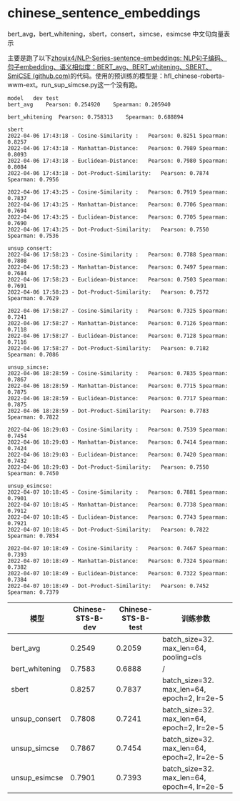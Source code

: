 # chinese_sentence_embeddings
bert_avg，bert_whitening，sbert，consert，simcse，esimcse 中文句向量表示

主要是跑了以下[zhoujx4/NLP-Series-sentence-embeddings: NLP句子编码、句子embedding、语义相似度：BERT_avg、BERT_whitening、SBERT、SmiCSE (github.com)](https://github.com/zhoujx4/NLP-Series-sentence-embeddings)的代码。使用的预训练的模型是：hfl_chinese-roberta-wwm-ext。run_sup_simcse.py这一个没有跑。

```
model   dev test
bert_avg    Pearson: 0.254920    Spearman: 0.205940

bert_whitening  Pearson: 0.758313    Spearman: 0.688894

sbert
2022-04-06 17:43:18 - Cosine-Similarity :	Pearson: 0.8251	Spearman: 0.8257
2022-04-06 17:43:18 - Manhattan-Distance:	Pearson: 0.7989	Spearman: 0.8093
2022-04-06 17:43:18 - Euclidean-Distance:	Pearson: 0.7980	Spearman: 0.8084
2022-04-06 17:43:18 - Dot-Product-Similarity:	Pearson: 0.7874	Spearman: 0.7956

2022-04-06 17:43:25 - Cosine-Similarity :	Pearson: 0.7919	Spearman: 0.7837
2022-04-06 17:43:25 - Manhattan-Distance:	Pearson: 0.7706	Spearman: 0.7694
2022-04-06 17:43:25 - Euclidean-Distance:	Pearson: 0.7705	Spearman: 0.7690
2022-04-06 17:43:25 - Dot-Product-Similarity:	Pearson: 0.7550	Spearman: 0.7536

unsup_consert:
2022-04-06 17:58:23 - Cosine-Similarity :	Pearson: 0.7788	Spearman: 0.7808
2022-04-06 17:58:23 - Manhattan-Distance:	Pearson: 0.7497	Spearman: 0.7684
2022-04-06 17:58:23 - Euclidean-Distance:	Pearson: 0.7503	Spearman: 0.7691
2022-04-06 17:58:23 - Dot-Product-Similarity:	Pearson: 0.7572	Spearman: 0.7629

2022-04-06 17:58:27 - Cosine-Similarity :	Pearson: 0.7325	Spearman: 0.7241
2022-04-06 17:58:27 - Manhattan-Distance:	Pearson: 0.7126	Spearman: 0.7118
2022-04-06 17:58:27 - Euclidean-Distance:	Pearson: 0.7128	Spearman: 0.7116
2022-04-06 17:58:27 - Dot-Product-Similarity:	Pearson: 0.7182	Spearman: 0.7086

unsup_simcse:
2022-04-06 18:28:59 - Cosine-Similarity :	Pearson: 0.7835	Spearman: 0.7867
2022-04-06 18:28:59 - Manhattan-Distance:	Pearson: 0.7715	Spearman: 0.7875
2022-04-06 18:28:59 - Euclidean-Distance:	Pearson: 0.7717	Spearman: 0.7875
2022-04-06 18:28:59 - Dot-Product-Similarity:	Pearson: 0.7783	Spearman: 0.7822

2022-04-06 18:29:03 - Cosine-Similarity :	Pearson: 0.7539	Spearman: 0.7454
2022-04-06 18:29:03 - Manhattan-Distance:	Pearson: 0.7414	Spearman: 0.7424
2022-04-06 18:29:03 - Euclidean-Distance:	Pearson: 0.7420	Spearman: 0.7432
2022-04-06 18:29:03 - Dot-Product-Similarity:	Pearson: 0.7550	Spearman: 0.7450

unsup_esimcse:
2022-04-07 10:18:45 - Cosine-Similarity :	Pearson: 0.7881	Spearman: 0.7901
2022-04-07 10:18:45 - Manhattan-Distance:	Pearson: 0.7738	Spearman: 0.7912
2022-04-07 10:18:45 - Euclidean-Distance:	Pearson: 0.7743	Spearman: 0.7921
2022-04-07 10:18:45 - Dot-Product-Similarity:	Pearson: 0.7822	Spearman: 0.7854

2022-04-07 10:18:49 - Cosine-Similarity :	Pearson: 0.7467	Spearman: 0.7393
2022-04-07 10:18:49 - Manhattan-Distance:	Pearson: 0.7324	Spearman: 0.7382
2022-04-07 10:18:49 - Euclidean-Distance:	Pearson: 0.7322	Spearman: 0.7384
2022-04-07 10:18:49 - Dot-Product-Similarity:	Pearson: 0.7452	Spearman: 0.7379
```

| 模型           | Chinese-STS-B-dev | Chinese-STS-B-test | 训练参数                                    |
| -------------- | ----------------- | ------------------ | ------------------------------------------- |
| bert_avg       | 0.2549            | 0.2059             | batch_size=32. max_len=64, pooling=cls      |
| bert_whitening | 0.7583            | 0.6888             | /                                           |
| sbert          | 0.8257            | 0.7837             | batch_size=32. max_len=64, epoch=2, lr=2e-5 |
| unsup_consert  | 0.7808            | 0.7241             | batch_size=32. max_len=64, epoch=2, lr=2e-5 |
| unsup_simcse   | 0.7867            | 0.7454             | batch_size=32. max_len=64, epoch=2, lr=2e-5 |
| unsup_esimcse  | 0.7901            | 0.7393             | batch_size=32. max_len=64, epoch=4, lr=2e-5 |

